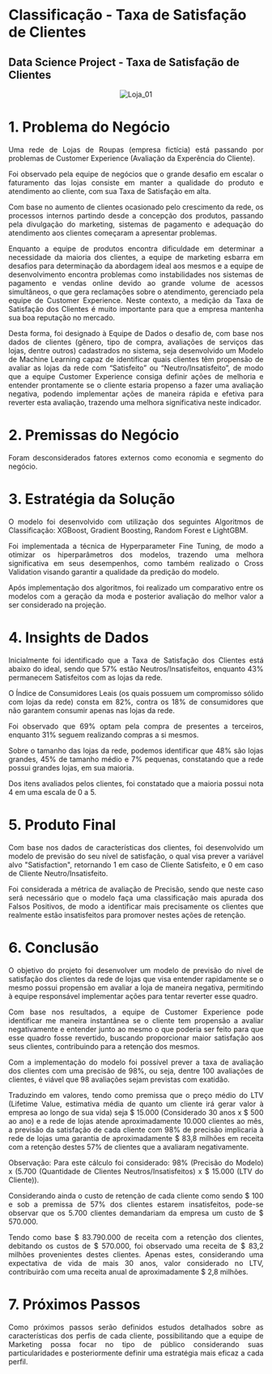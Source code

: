 # Classificação - Taxa de Satisfação de Clientes

## Data Science Project - Taxa de Satisfação de Clientes

<div align='center'>

![Loja_01](https://github.com/caiomichelan/classification-customer_satisfaction_rate/assets/104601836/ff284138-c63d-4add-859a-34c51d9a7580)

</div>

# 1. Problema do Negócio
<p align='justify'>Uma rede de Lojas de Roupas (empresa fictícia) está passando por problemas de Customer Experience (Avaliação da Experência do Cliente).</p>
<p align='justify'>Foi observado pela equipe de negócios que o grande desafio em escalar o faturamento das lojas consiste em manter a qualidade do produto e atendimento ao cliente, com sua Taxa de Satisfação em alta.</p>
<p align='justify'>Com base no aumento de clientes ocasionado pelo crescimento da rede, os processos internos partindo desde a concepção dos produtos, passando pela divulgação do marketing, sistemas de pagamento e adequação do atendimento aos clientes começaram a apresentar problemas.</p>
<p align='justify'>Enquanto a equipe de produtos encontra dificuldade em determinar a necessidade da maioria dos clientes, a equipe de marketing esbarra em desafios para determinação da abordagem ideal aos mesmos e a equipe de desenvolvimento encontra problemas como instabilidades nos sistemas de pagamento e vendas online devido ao grande volume de acessos simultâneos, o que gera reclamações sobre o atendimento, gerenciado pela equipe de Customer Experience. Neste contexto, a medição da Taxa de Satisfação dos Clientes é muito importante para que a empresa mantenha sua boa reputação no mercado.</p>
<p align='justify'>Desta forma, foi designado à Equipe de Dados o desafio de, com base nos dados de clientes (gênero, tipo de compra, avaliações de serviços das lojas, dentre outros) cadastrados no sistema, seja desenvolvido um Modelo de Machine Learning capaz de identificar quais clientes têm propensão de avaliar as lojas da rede com “Satisfeito” ou “Neutro/Insatisfeito”, de modo que a equipe Customer Experience consiga definir ações de melhoria e entender prontamente se o cliente estaria propenso a fazer uma avaliação negativa, podendo implementar ações de maneira rápida e efetiva para reverter esta avaliação, trazendo uma melhora significativa neste indicador.</p>

# 2. Premissas do Negócio
<p align='justify'>Foram desconsiderados fatores externos como economia e segmento do negócio.</p>

# 3. Estratégia da Solução
<p align='justify'>O modelo foi desenvolvido com utilização dos seguintes Algoritmos de Classificação: XGBoost, Gradient Boosting, Random Forest e LightGBM.</p>
<p align='justify'>Foi implementada a técnica de Hyperparameter Fine Tuning, de modo a otimizar os hiperparâmetros dos modelos, trazendo uma melhora significativa em seus desempenhos, como também realizado o Cross Validation visando garantir a qualidade da predição do modelo.</p>
<p align='justify'>Após implementação dos algoritmos, foi realizado um comparativo entre os modelos com a geração da moda e posterior avaliação do melhor valor a ser considerado na projeção.</p>

# 4. Insights de Dados
<p align='justify'>Inicialmente foi identificado que a Taxa de Satisfação dos Clientes está abaixo do ideal, sendo que 57% estão Neutros/Insatisfeitos, enquanto 43% permanecem Satisfeitos com as lojas da rede.</p>
<p align='justify'>O Índice de Consumidores Leais (os quais possuem um compromisso sólido com lojas da rede) consta em 82%, contra os 18% de consumidores que não garantem consumir apenas nas lojas da rede.</p>
<p align='justify'>Foi observado que 69% optam pela compra de presentes a terceiros, enquanto 31% seguem realizando compras a si mesmos.</p>
<p align='justify'>Sobre o tamanho das lojas da rede, podemos identificar que 48% são lojas grandes, 45% de tamanho médio e 7% pequenas, constatando que a rede possui grandes lojas, em sua maioria.</p>
<p align='justify'>Dos itens avaliados pelos clientes, foi constatado que a maioria possui nota 4 em uma escala de 0 a 5.</p>

# 5. Produto Final
<p align='justify'>Com base nos dados de características dos clientes, foi desenvolvido um modelo de previsão do seu nível de satisfação, o qual visa prever a variável alvo "Satisfaction", retornando 1 em caso de Cliente Satisfeito, e 0 em caso de Cliente Neutro/Insatisfeito.</p>
<p align='justify'>Foi considerada a métrica de avaliação de Precisão, sendo que neste caso será necessário que o modelo faça uma classificação mais apurada dos Falsos Positivos, de modo a identificar mais precisamente os clientes que realmente estão insatisfeitos para promover nestes ações de retenção.</p>

# 6. Conclusão
<p align='justify'>O objetivo do projeto foi desenvolver um modelo de previsão do nível de satisfação dos clientes da rede de lojas que visa entender rapidamente se o mesmo possui propensão em avaliar a loja de maneira negativa, permitindo à equipe responsável implementar ações para tentar reverter esse quadro.</p>
<p align='justify'>Com base nos resultados, a equipe de Customer Experience pode identificar me maneira instantânea se o cliente tem propensão a avaliar negativamente e entender junto ao mesmo o que poderia ser feito para que esse quadro fosse revertido, buscando proporcionar maior satisfação aos seus clientes, contribuindo para a retenção dos mesmos.</p>
<p align='justify'>Com a implementação do modelo foi possível prever a taxa de avaliação dos clientes com uma precisão de 98%, ou seja, dentre 100 avaliações de clientes, é viável que 98 avaliações sejam previstas com exatidão.</p>
<p align='justify'>Traduzindo em valores, tendo como premissa que o preço médio do LTV (Lifetime Value, estimativa média de quanto um cliente irá gerar valor à empresa ao longo de sua vida) seja $ 15.000 (Considerado 30 anos x $ 500 ao ano) e a rede de lojas atende aproximadamente 10.000 clientes ao mês, a previsão da satisfação de cada cliente com 98% de precisão implicaria à rede de lojas uma garantia de aproximadamente $ 83,8 milhões em receita com a retenção destes 57% de clientes que a avaliaram negativamente.</p>
<p align='justify'>Observação: Para este cálculo foi considerado: 98% (Precisão do Modelo) x (5.700 (Quantidade de Clientes Neutros/Insatisfeitos) x $ 15.000 (LTV do Cliente)).</p>
<p align='justify'>Considerando ainda o custo de retenção de cada cliente como sendo $ 100 e sob a premissa de 57% dos clientes estarem insatisfeitos, pode-se observar que os 5.700 clientes demandariam da empresa um custo de $ 570.000.</p>
<p align='justify'>Tendo como base $ 83.790.000 de receita com a retenção dos clientes, debitando os custos de $ 570.000, foi observado uma receita de $ 83,2 milhões provenientes destes clientes. Apenas estes, considerando uma expectativa de vida de mais 30 anos, valor considerado no LTV, contribuirão com uma receita anual de aproximadamente $ 2,8 milhões. </p>

# 7. Próximos Passos
<p align='justify'>Como próximos passos serão definidos estudos detalhados sobre as características dos perfis de cada cliente, possibilitando que a equipe de Marketing possa focar no tipo de público considerando suas particularidades e posteriormente definir uma estratégia mais eficaz a cada perfil.</p>
